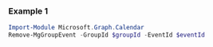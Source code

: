 ### Example 1
```powershell
Import-Module Microsoft.Graph.Calendar
Remove-MgGroupEvent -GroupId $groupId -EventId $eventId
```
